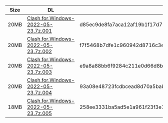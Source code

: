 |    Size   |     DL  | sha512sum |
|  ---  |  ---  |  ---  |
| 20MB | [Clash.for.Windows-2022-05-23.7z.001](https://cdn.jsdelivr.net/gh/appleians/cfw_m1@main/Clash.for.Windows-2022-05-23.7z.001) | d85ec9de8fa7aca12af19b1f17d75de5839f0f3909b681a7404ee76f11263e313a16944bf0973188722afbef2ce3f6848bb7bc593506e1b3fa34631310aff54b |
| 20MB | [Clash.for.Windows-2022-05-23.7z.002](https://cdn.jsdelivr.net/gh/appleians/cfw_m1@main/Clash.for.Windows-2022-05-23.7z.002) | f7f5468b7dfe1c960942d8716c3e54b2d690f424c6376fca6b8d42fc3567b87ff101d85585635f1795433bcd5af922110f6363effe6c4c2a54187636387072f7 |
| 20MB | [Clash.for.Windows-2022-05-23.7z.003](https://cdn.jsdelivr.net/gh/appleians/cfw_m1@main/Clash.for.Windows-2022-05-23.7z.003) | e9a8a88bb6f9284c211e0d66d8b19122d5738bcc3f7c6ebcdcf0ccc371f41750b05a02a73e8cac144be34bd3e675ec405eae6816247ec744e52f18c89598487c |
| 20MB | [Clash.for.Windows-2022-05-23.7z.004](https://cdn.jsdelivr.net/gh/appleians/cfw_m1@main/Clash.for.Windows-2022-05-23.7z.004) | 93a08e48723fcdbcead8d70a5bab348cc72287d4571480b6dbc8f668d3760b8906b9ac1575822292e3ea99996b5c77e21f51fbcf93a62e2c8bba65b7d7fa801c |
| 18MB | [Clash.for.Windows-2022-05-23.7z.005](https://cdn.jsdelivr.net/gh/appleians/cfw_m1@main/Clash.for.Windows-2022-05-23.7z.005) | 258ee3331ba5ad5e1a961f23f3e123776c012309d59e8de0c39a473304222a25f74fa018f8ea9030a268252aa1d637d3ba8aa386f67e6c124745378b3ac6e526 |
